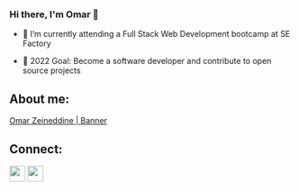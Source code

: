### Hi there, I'm Omar 👋

<!--
**omar-zeineddine/omar-zeineddine** is a ✨ _special_ ✨ repository because its `README.md` (this file) appears on your GitHub profile.

Here are some ideas to get you started:

- 🔭 I’m currently working on ...
- 🌱 I’m currently learning ...
- 👯 I’m looking to collaborate on ...
- 🤔 I’m looking for help with ...
- 💬 Ask me about ...
- 📫 How to reach me: ...
- 😄 Pronouns: ...
- ⚡ Fun fact: ...
-->

- 🌱
 I’m currently attending a Full Stack Web Development bootcamp at SE Factory
 
- 🥅
 2022 Goal: Become a software developer and contribute to open source projects

<h2>About me:</h2>

[Omar Zeineddine | Banner](banner.png)


<h2>Connect:</h2>
<p>
  <a href="mailto:ozeineddine.dev@gmail.com" target="_blank"><img height="28" src = "https://img.shields.io/badge/email-8B89CC?&style=for-the-badge&logo=protonmail&logoColor=white"></a>
  <a href="https://www.linkedin.com/in/omar-z-4727b9213/" target="_blank"> <img height="28" src = "https://img.shields.io/badge/-LinkedIn-0e76a8?style=for-the-badge&logo=Linkedin&logoColor=white"></a>
</p>

